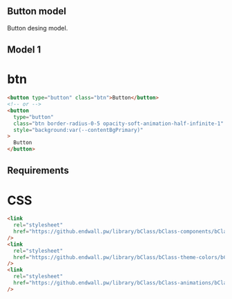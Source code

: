 ## Button model

Button desing model.

## Model 1

# btn

```html
<button type="button" class="btn">Button</button>
<!-- or -->
<button
  type="button"
  class="btn border-radius-0-5 opacity-soft-animation-half-infinite-1"
  style="background:var(--contentBgPrimary)"
>
  Button
</button>
```

## Requirements

# CSS

```html
<link
  rel="stylesheet"
  href="https://github.endwall.pw/library/bClass/bClass-components/bClass-components.css"
/>
<link
  rel="stylesheet"
  href="https://github.endwall.pw/library/bClass/bClass-theme-colors/bClass-theme-colors.css"
/>
<link
  rel="stylesheet"
  href="https://github.endwall.pw/library/bClass/bClass-animations/bClass-animations.css"
/>
```
